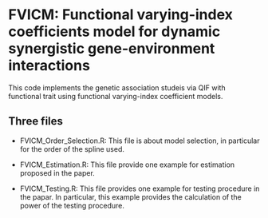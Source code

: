 # FVICM: Functional varying-index coefficients model for dynamic synergistic gene-environment interactions
This code implements the genetic association studeis via QIF with functional trait using functional varying-index coefficient models.

## Three files

* FVICM_Order_Selection.R: This file is about model selection, in particular for the order of the spline used.

* FVICM_Estimation.R: This file provide one example for estimation proposed in the paper.

* FVICM_Testing.R: This file provides one example for testing procedure in the papar. In particular, this example provides the calculation of the power of the testing procedure.


